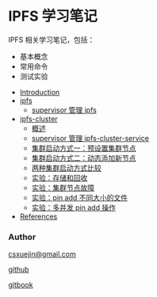 # IPFS 学习笔记

IPFS 相关学习笔记，包括：
- 基本概念
- 常用命令
- 测试实验

* [Introduction](README.md)
* [ipfs](ipfs/readme.md)
    * [supervisor 管理 ipfs](ipfs/supervisor.md)
* [ipfs-cluster](ipfs-cluster/readme.md)
    * [概述](ipfs-cluster/overview.md)
    * [supervisor 管理 ipfs-cluster-service](ipfs-cluster/supervisor.md)
    * [集群启动方式一：预设置集群节点](ipfs-cluster/peerset.md)
    * [集群启动方式二：动态添加新节点](ipfs-cluster/bootstrap.md)
    * [两种集群启动方式比较](ipfs-cluster/compare.md)
    * [实验：存储和回收](ipfs-cluster/storage.md)
    * [实验：集群节点故障](ipfs-cluster/peer-down.md)
    * [实验：pin add 不同大小的文件](ipfs-cluster/differentsize.md)
    * [实验：多并发 pin add 操作](ipfs-cluster/pressure.md)
* [References](reference.md)


### Author

csxuejin@gmail.com

[github](https://github.com/csxuejin/ipfsnote)

[gitbook](https://csxuejin.gitbooks.io/ipfsnote/content/)
